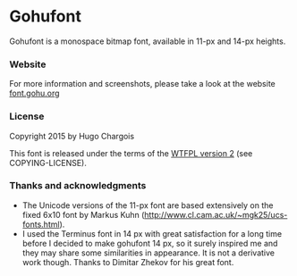 # Gohufont
Gohufont is a monospace bitmap font, available in 11-px and 14-px heights.

### Website

For more information and screenshots, please take a look at the website [font.gohu.org](http://font.gohu.org)

### License

Copyright 2015 by Hugo Chargois

This font is released under the terms of the [WTFPL version 2](http://www.wtfpl.net/about/) (see COPYING-LICENSE).

### Thanks and acknowledgments

 * The Unicode versions of the 11-px font are based extensively on the fixed 6x10 font by Markus Kuhn (http://www.cl.cam.ac.uk/~mgk25/ucs-fonts.html).
 * I used the Terminus font in 14 px with great satisfaction for a long time before I decided to make gohufont 14 px, so it surely inspired me and they may share some similarities in appearance. It is not a derivative work though. Thanks to Dimitar Zhekov for his great font.
